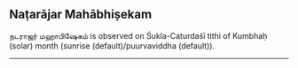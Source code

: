 ## Naṭarājar Mahābhiṣekam
நடராஜர் மஹாபிஷேகம் is observed on Śukla-Caturdaśī tithi of Kumbhaḥ (solar) month (sunrise (default)/puurvaviddha (default)).



---
